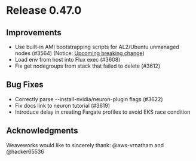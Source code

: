# Release 0.47.0

## Improvements

- Use built-in AMI bootstrapping scripts for AL2/Ubuntu unmanaged nodes (#3564) (Notice: [Upcoming breaking change](https://github.com/eksctl-io/eksctl/issues/3563))
- Load env from host into Flux exec (#3608)
- Fix get nodegroups from stack that failed to delete (#3612)

## Bug Fixes

- Correctly parse --install-nvidia/neuron-plugin flags (#3622)
- Fix docs link to neuron tutorial (#3619)
- Introduce delay in creating Fargate profiles to avoid EKS race condition

## Acknowledgments
Weaveworks would like to sincerely thank:
  @aws-vrnatham and @hacker65536

